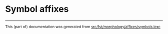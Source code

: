 
# Symbol affixes

* * *

<small>This (part of) documentation was generated from [src/fst/morphology/affixes/symbols.lexc](https://github.com/giellalt/lang-sel/blob/main/src/fst/morphology/affixes/symbols.lexc)</small>
